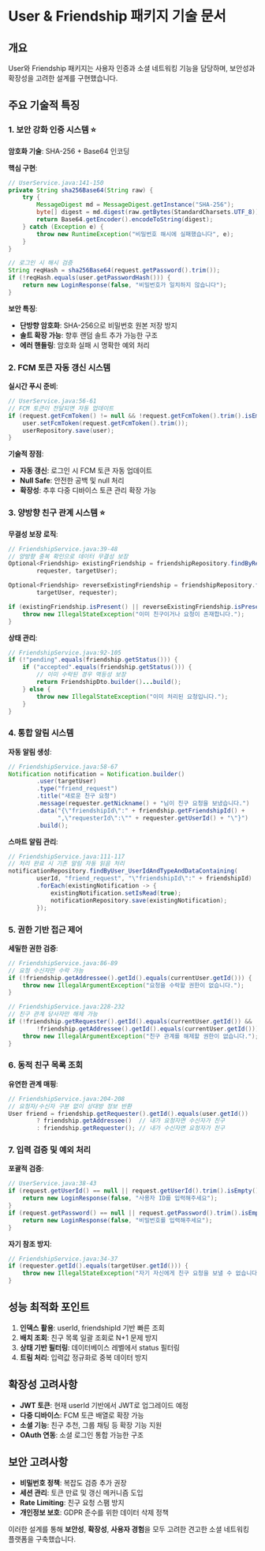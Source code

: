 # User & Friendship 패키지 기술 문서

## 개요
User와 Friendship 패키지는 사용자 인증과 소셜 네트워킹 기능을 담당하며, 보안성과 확장성을 고려한 설계를 구현했습니다.

## 주요 기술적 특징

### 1. 보안 강화 인증 시스템 ⭐

**암호화 기술**: SHA-256 + Base64 인코딩

**핵심 구현**:
```java
// UserService.java:141-150
private String sha256Base64(String raw) {
    try {
        MessageDigest md = MessageDigest.getInstance("SHA-256");
        byte[] digest = md.digest(raw.getBytes(StandardCharsets.UTF_8));
        return Base64.getEncoder().encodeToString(digest);
    } catch (Exception e) {
        throw new RuntimeException("비밀번호 해시에 실패했습니다", e);
    }
}

// 로그인 시 해시 검증
String reqHash = sha256Base64(request.getPassword().trim());
if (!reqHash.equals(user.getPasswordHash())) {
    return new LoginResponse(false, "비밀번호가 일치하지 않습니다");
}
```

**보안 특징**:
- **단방향 암호화**: SHA-256으로 비밀번호 원본 저장 방지
- **솔트 확장 가능**: 향후 랜덤 솔트 추가 가능한 구조
- **에러 핸들링**: 암호화 실패 시 명확한 예외 처리

### 2. FCM 토큰 자동 갱신 시스템

**실시간 푸시 준비**:
```java
// UserService.java:56-61
// FCM 토큰이 전달되면 자동 업데이트
if (request.getFcmToken() != null && !request.getFcmToken().trim().isEmpty()) {
    user.setFcmToken(request.getFcmToken().trim());
    userRepository.save(user);
}
```

**기술적 장점**:
- **자동 갱신**: 로그인 시 FCM 토큰 자동 업데이트
- **Null Safe**: 안전한 공백 및 null 처리
- **확장성**: 추후 다중 디바이스 토큰 관리 확장 가능

### 3. 양방향 친구 관계 시스템 ⭐

**무결성 보장 로직**:
```java
// FriendshipService.java:39-48
// 양방향 중복 확인으로 데이터 무결성 보장
Optional<Friendship> existingFriendship = friendshipRepository.findByRequesterAndAddressee(
        requester, targetUser);

Optional<Friendship> reverseExistingFriendship = friendshipRepository.findByRequesterAndAddressee(
        targetUser, requester);

if (existingFriendship.isPresent() || reverseExistingFriendship.isPresent()) {
    throw new IllegalStateException("이미 친구이거나 요청이 존재합니다.");
}
```

**상태 관리**:
```java
// FriendshipService.java:92-105
if (!"pending".equals(friendship.getStatus())) {
    if ("accepted".equals(friendship.getStatus())) {
        // 이미 수락된 경우 멱등성 보장
        return FriendshipDto.builder()...build();
    } else {
        throw new IllegalStateException("이미 처리된 요청입니다.");
    }
}
```

### 4. 통합 알림 시스템

**자동 알림 생성**:
```java
// FriendshipService.java:58-67
Notification notification = Notification.builder()
        .user(targetUser)
        .type("friend_request")
        .title("새로운 친구 요청")
        .message(requester.getNickname() + "님이 친구 요청을 보냈습니다.")
        .data("{\"friendshipId\":" + friendship.getFriendshipId() + 
              ",\"requesterId\":\"" + requester.getUserId() + "\"}")
        .build();
```

**스마트 알림 관리**:
```java
// FriendshipService.java:111-117
// 처리 완료 시 기존 알림 자동 읽음 처리
notificationRepository.findByUser_UserIdAndTypeAndDataContaining(
        userId, "friend_request", "\"friendshipId\":" + friendshipId)
        .forEach(existingNotification -> {
            existingNotification.setIsRead(true);
            notificationRepository.save(existingNotification);
        });
```

### 5. 권한 기반 접근 제어

**세밀한 권한 검증**:
```java
// FriendshipService.java:86-89
// 요청 수신자만 수락 가능
if (!friendship.getAddressee().getId().equals(currentUser.getId())) {
    throw new IllegalArgumentException("요청을 수락할 권한이 없습니다.");
}

// FriendshipService.java:228-232
// 친구 관계 당사자만 해제 가능
if (!friendship.getRequester().getId().equals(currentUser.getId()) &&
        !friendship.getAddressee().getId().equals(currentUser.getId())) {
    throw new IllegalArgumentException("친구 관계를 해제할 권한이 없습니다.");
}
```

### 6. 동적 친구 목록 조회

**유연한 관계 매핑**:
```java
// FriendshipService.java:204-208
// 요청자/수신자 구분 없이 상대방 정보 반환
User friend = friendship.getRequester().getId().equals(user.getId())
        ? friendship.getAddressee()  // 내가 요청자면 수신자가 친구
        : friendship.getRequester(); // 내가 수신자면 요청자가 친구
```

### 7. 입력 검증 및 예외 처리

**포괄적 검증**:
```java
// UserService.java:38-43
if (request.getUserId() == null || request.getUserId().trim().isEmpty()) {
    return new LoginResponse(false, "사용자 ID를 입력해주세요");
}
if (request.getPassword() == null || request.getPassword().trim().isEmpty()) {
    return new LoginResponse(false, "비밀번호를 입력해주세요");
}
```

**자기 참조 방지**:
```java
// FriendshipService.java:34-37
if (requester.getId().equals(targetUser.getId())) {
    throw new IllegalStateException("자기 자신에게 친구 요청을 보낼 수 없습니다.");
}
```

## 성능 최적화 포인트

1. **인덱스 활용**: userId, friendshipId 기반 빠른 조회
2. **배치 조회**: 친구 목록 일괄 조회로 N+1 문제 방지
3. **상태 기반 필터링**: 데이터베이스 레벨에서 status 필터링
4. **트림 처리**: 입력값 정규화로 중복 데이터 방지

## 확장성 고려사항

- **JWT 토큰**: 현재 userId 기반에서 JWT로 업그레이드 예정
- **다중 디바이스**: FCM 토큰 배열로 확장 가능
- **소셜 기능**: 친구 추천, 그룹 채팅 등 확장 기능 지원
- **OAuth 연동**: 소셜 로그인 통합 가능한 구조

## 보안 고려사항

- **비밀번호 정책**: 복잡도 검증 추가 권장
- **세션 관리**: 토큰 만료 및 갱신 메커니즘 도입
- **Rate Limiting**: 친구 요청 스팸 방지
- **개인정보 보호**: GDPR 준수를 위한 데이터 삭제 정책

이러한 설계를 통해 **보안성**, **확장성**, **사용자 경험**을 모두 고려한 견고한 소셜 네트워킹 플랫폼을 구축했습니다.
